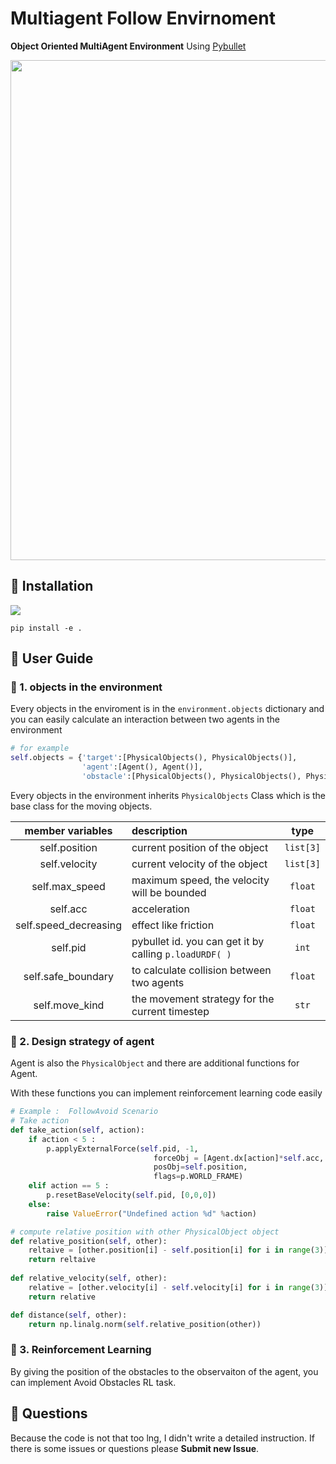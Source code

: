 # Multiagent Follow Envirnoment

**Object Oriented MultiAgent Environment** Using [Pybullet](https://github.com/bulletphysics/bullet3)

<img src="https://drive.google.com/file/d/1nisUGl_vEevc_bnK_rllWE39biwSILjF/view?usp=sharing" width=800px>

## 🌱 Installation 
![](https://img.shields.io/badge/python-3.6.8-blue)

`pip install -e .`

## 🌱 User Guide 

### 🐋 1. objects in the environment
Every objects in the enviroment is in the `environment.objects` dictionary and you can easily calculate an interaction between two agents in the environment 

```python
# for example
self.objects = {'target':[PhysicalObjects(), PhysicalObjects()],
                'agent':[Agent(), Agent()], 
                'obstacle':[PhysicalObjects(), PhysicalObjects(), PhysicalObjects()]}
```

Every objects in the environment inherits `PhysicalObjects` Class which is the base class for the moving objects. 

|member variables | description| type|
|:-:|:--| :-:|
self.position | current position of the object| `list[3]`| 
self.velocity | current velocity of the object|`list[3]`| 
self.max_speed | maximum speed, the velocity will be bounded | `float`
self.acc | acceleration | `float`
self.speed_decreasing | effect like friction | `float`
self.pid | pybullet id. you can get it by calling `p.loadURDF( )` |  `int`
self.safe_boundary  | to calculate collision between two agents  | `float`
self.move_kind | the movement strategy for the current timestep | `str` |


###  🐋 2. Design strategy of agent

Agent is also the `PhysicalObject` and there are additional functions for Agent.

With these functions you can implement reinforcement learning code easily

```python
# Example :  FollowAvoid Scenario
# Take action 
def take_action(self, action):
    if action < 5 :
        p.applyExternalForce(self.pid, -1, 
                                forceObj = [Agent.dx[action]*self.acc, Agent.dy[action]*self.acc, 0],
                                posObj=self.position,
                                flags=p.WORLD_FRAME) 
    elif action == 5 :
        p.resetBaseVelocity(self.pid, [0,0,0])
    else:
        raise ValueError("Undefined action %d" %action)

# compute relative position with other PhysicalObject object
def relative_position(self, other):
    reltaive = [other.position[i] - self.position[i] for i in range(3)]
    return reltaive
    
def relative_velocity(self, other):
    relative = [other.velocity[i] - self.velocity[i] for i in range(3)]
    return relative

def distance(self, other):
    return np.linalg.norm(self.relative_position(other))
```

### 🐋 3. Reinforcement Learning
By giving the position of the obstacles to the observaiton of the agent, you can implement Avoid Obstacles RL task.



## 🌱 Questions

Because the code is not that too lng, I didn't write a detailed instruction. If there is some issues or questions please **Submit new Issue**.




